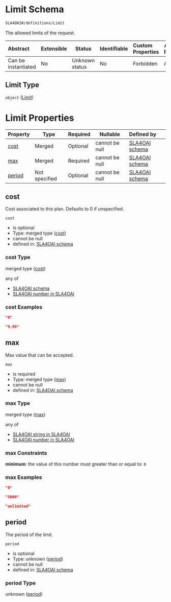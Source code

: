 # Limit Schema

```txt
SLA4OAI#/definitions/Limit
```

The allowed limits of the request.


| Abstract            | Extensible | Status         | Identifiable | Custom Properties | Additional Properties | Access Restrictions | Defined In                                                                       |
| :------------------ | ---------- | -------------- | ------------ | :---------------- | --------------------- | ------------------- | -------------------------------------------------------------------------------- |
| Can be instantiated | No         | Unknown status | No           | Forbidden         | Allowed               | none                | [SLA4OAI.schema.json\*](../SLA4OAI.schema.json "open original schema") |

## Limit Type

`object` ([Limit](sla4oai-definitions-limit.md))

# Limit Properties

| Property          | Type          | Required | Nullable       | Defined by                                                                                                         |
| :---------------- | ------------- | -------- | -------------- | :----------------------------------------------------------------------------------------------------------------- |
| [cost](#cost)     | Merged        | Optional | cannot be null | [SLA4OAI schema](sla4oai-definitions-limit-properties-cost.md "SLA4OAI#/definitions/Limit/properties/cost")     |
| [max](#max)       | Merged        | Required | cannot be null | [SLA4OAI schema](sla4oai-definitions-limit-properties-max.md "SLA4OAI#/definitions/Limit/properties/max")       |
| [period](#period) | Not specified | Optional | cannot be null | [SLA4OAI schema](sla4oai-definitions-limit-properties-period.md "SLA4OAI#/definitions/Limit/properties/period") |

## cost

Cost associated to this plan. Defaults to 0 if unspecified.


`cost`

-   is optional
-   Type: merged type ([cost](sla4oai-definitions-limit-properties-cost.md))
-   cannot be null
-   defined in: [SLA4OAI schema](sla4oai-definitions-limit-properties-cost.md "SLA4OAI#/definitions/Limit/properties/cost")

### cost Type

merged type ([cost](sla4oai-definitions-limit-properties-cost.md))

any of

-   [SLA4OAI schema](sla4oai-definitions-limit-properties-cost-anyof-0.md "check type definition")
-   [SLA4OAI number in SLA4OAI](sla4oai-definitions-limit-properties-cost-anyof-1.md "check type definition")

### cost Examples

```json
"0"
```

```json
"9.99"
```

## max

Max value that can be accepted.


`max`

-   is required
-   Type: merged type ([max](sla4oai-definitions-limit-properties-max.md))
-   cannot be null
-   defined in: [SLA4OAI schema](sla4oai-definitions-limit-properties-max.md "SLA4OAI#/definitions/Limit/properties/max")

### max Type

merged type ([max](sla4oai-definitions-limit-properties-max.md))

any of

-   [SLA4OAI string in SLA4OAI](sla4oai-definitions-limit-properties-max-anyof-0.md "check type definition")
-   [SLA4OAI number in SLA4OAI](sla4oai-definitions-limit-properties-max-anyof-1.md "check type definition")

### max Constraints

**minimum**: the value of this number must greater than or equal to: `0`

### max Examples

```json
"0"
```

```json
"5000"
```

```json
"unlimited"
```

## period

The period of the limit.


`period`

-   is optional
-   Type: unknown ([period](sla4oai-definitions-limit-properties-period.md))
-   cannot be null
-   defined in: [SLA4OAI schema](sla4oai-definitions-limit-properties-period.md "SLA4OAI#/definitions/Limit/properties/period")

### period Type

unknown ([period](sla4oai-definitions-limit-properties-period.md))
